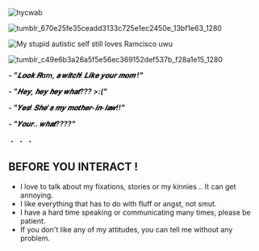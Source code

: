 ![hycwab](https://github.com/user-attachments/assets/0a8f2458-2c08-4deb-a499-c54ec4cc2fbb)


![tumblr_670e25fe35ceadd3133c725e1ec2450e_13bf1e63_1280](https://github.com/user-attachments/assets/e09aede3-57f3-4da2-981e-ebdd4831e97e)


![My stupid autistic self still loves Ramcisco uwu](https://files.catbox.moe/8rfj2d.png)

![tumblr_c49e6b3a26a5f5e56ec369152def537b_f28a1e15_1280](https://github.com/user-attachments/assets/950c19c4-330b-4358-8af0-d44918ab79be)


***- "𝑳𝒐𝒐𝒌 𝑹am, 𝒂 𝒘𝒊𝒕𝒄𝒉! 𝑳𝒊𝒌𝒆 𝒚𝒐𝒖𝒓 𝒎𝒐𝒎 !"***

***- "𝑯𝒆𝒚, 𝒉𝒆𝒚 𝒉𝒆𝒚 𝒘𝒉𝒂𝒕??? >:("***

***- "𝒀𝒆𝒔! 𝑺𝒉𝒆'𝒔 𝒎𝒚 𝒎𝒐𝒕𝒉𝒆𝒓-𝒊𝒏-𝒍𝒂𝒘!!"***

***- "𝒀𝒐𝒖𝒓.. 𝒘𝒉𝒂𝒕????"***

・
・
・

## BEFORE YOU INTERACT !

* I love to talk about my fixations, stories or my kinnies .. It can get annoying.
* I like everything that has to do with fluff or angst, not smut.
* I have a hard time speaking or communicating many times, please be patient.
* If you don't like any of my attitudes, you can tell me without any problem.
